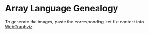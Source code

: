 # Array Language Genealogy
To generate the images, paste the corresponding .txt file content into [WebGraphviz](http://www.webgraphviz.com/).

